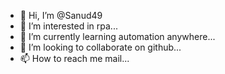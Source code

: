 - 👋 Hi, I’m @Sanud49
- 👀 I’m interested in rpa...
- 🌱 I’m currently learning automation anywhere...
- 💞️ I’m looking to collaborate on github...
- 📫 How to reach me mail...

<!---
Sanud49/Sanud49 is a ✨ special ✨ repository because its `README.md` (this file) appears on your GitHub profile.
You can click the Preview link to take a look at your changes.
--->
